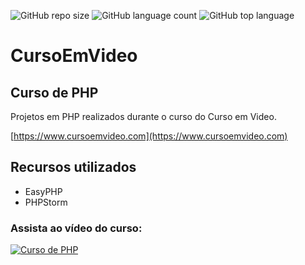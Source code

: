 ![GitHub repo size](https://img.shields.io/github/repo-size/otavioeiji/CursoEmVideo-PHP)
![GitHub language count](https://img.shields.io/github/languages/count/otavioeiji/CursoEmVideo-PHP)
![GitHub top language](https://img.shields.io/github/languages/top/otavioeiji/CursoEmVideo-PHP)
# CursoEmVideo
## Curso de PHP

Projetos em PHP realizados durante o curso do Curso em Video.

[https://www.cursoemvideo.com](https://www.cursoemvideo.com)

## Recursos utilizados

- EasyPHP
- PHPStorm

### Assista ao vídeo do curso:
[![Curso de PHP](http://img.youtube.com/vi/F7KzJ7e6EAc/0.jpg)](http://www.youtube.com/watch?v=F7KzJ7e6EAc "Curso em Video.")

